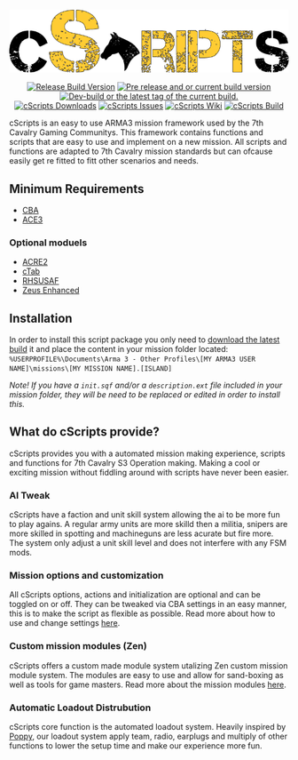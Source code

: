 <p align="center">
<img src="https://github.com/7Cav/cScripts/blob/main/resourses/logo.png" width="600">
</p>
<p align="center">
<a href="https://github.com/7Cav/cScripts/releases/latest"><img src="https://img.shields.io/github/release/7Cav/cScripts.svg?style=for-the-badge&label=Release%20Build" alt="Release Build Version"></a>
<a href="https://github.com/7Cav/cScripts/releases/"><img src="https://img.shields.io/github/release/7Cav/cScripts/all.svg?style=for-the-badge&label=Pre-release" alt="Pre release and or current build version"></a>
<a href="https://github.com/7Cav/cScripts/tags"><img src="https://img.shields.io/github/tag/7Cav/cScripts.svg?style=for-the-badge&colorB=df2d00&label=Latest%20Tag" alt="Dev-build or the latest tag of the current build."></a><br>
<a href="https://github.com/7Cav/cScripts/releases/latest"><img src="https://img.shields.io/github/downloads/7cav/cScripts/total.svg?style=for-the-badge&label=Downloads" alt="cScripts Downloads"></a>
<a href="https://github.com/7Cav/cScripts/issues"><img src="https://img.shields.io/github/issues-raw/7cav/cScripts.svg?style=for-the-badge&label=Issues" alt="cScripts Issues"></a>
<a href="https://github.com/7Cav/cScripts/wiki"><img src="https://img.shields.io/badge/help-wiki-lightgrey.svg?logo=Wikipedia&style=for-the-badge" alt="cScripts Wiki"></a>
<a href="https://github.com/7Cav/cScripts/actions?query=workflow%3AArma">
    <img src="https://img.shields.io/github/actions/workflow/status/7Cav/cScripts/testing.yml?logo=GitHub&style=for-the-badge" alt="cScripts Build">
</a>
</p>
cScripts is an easy to use ARMA3 mission framework used by the 7th Cavalry Gaming Communitys. This framework contains functions and scripts that are easy to use and implement on a new mission. All scripts and functions are adapted to 7th Cavalry mission standards but can ofcause easily get re fitted to fitt other scenarios and needs.

## Minimum Requirements
- [CBA](https://github.com/CBATeam/CBA_A3)
- [ACE3](https://ace3mod.com/)

### Optional moduels
- [ACRE2](https://github.com/IDI-Systems/acre2)
- [cTab](https://github.com/Riouken/cTab)
- [RHSUSAF](http://www.rhsmods.org/)
- [Zeus Enhanced](https://github.com/zen-mod/ZEN)

## Installation
In order to install this script package you only need to [download the latest build](https://github.com/7Cav/cScripts/releases/latest) it and place the content in your mission folder located:
`%USERPROFILE%\Documents\Arma 3 - Other Profiles\[MY ARMA3 USER NAME]\missions\[MY MISSION NAME].[ISLAND]`

*Note! If you have a `init.sqf` and/or a `description.ext` file included in your mission folder, they will be need to be replaced or edited in order to install this.*

## What do cScripts provide?
cScripts provides you with a automated mission making experience, scripts and functions for 7th Cavalry S3 Operation making. Making a cool or exciting mission without fiddling around with scripts have never been easier.

### AI Tweak
cScripts have a faction and unit skill system allowing the ai to be more fun to play agains. A regular army units are more skilld then a militia, snipers are more skilled in spotting and machineguns are less acurate but fire more. The system only adjust a unit skill level and does not interfere with any FSM mods.

### Mission options and customization
All cScripts options, actions and initialization are optional and can be toggled on or off. They can be tweaked via CBA settings in an easy manner, this is to make the script as flexible as possible. Read more about how to use and change settings [here](https://github.com/7Cav/cScripts/wiki/CBA-Mission-Settings).

### Custom mission modules (Zen)
cScripts offers a custom made module system utalizing Zen custom mission module system.
The modules are easy to use and allow for sand-boxing as well as tools for game masters. Read more about the mission modules [here](https://github.com/7Cav/cScripts/wiki/7Cav-Modules).

### Automatic Loadout Distrubution
cScripts core function is the automated loadout system. Heavily inspired by [Poppy](https://github.com/BaerMitUmlaut/Poppy), our loadout system apply team, radio, earplugs and multiply of other functions to lower the setup time and make our experience more fun.
